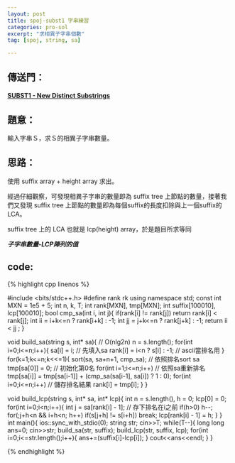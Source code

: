 ```yaml
---
layout: post
title: spoj-subst1 字串練習
categories: pro-sol
excerpt: "求相異子字串個數"
tag: [spoj, string, sa]

---
```


## 傳送門：

#### [SUBST1 - New Distinct Substrings](http://www.spoj.com/problems/SUBST1/)

## 題意：
    
輸入字串Ｓ，求Ｓ的相異子字串數量。    

## 思路：

使用 suffix array + height array 求出。    
    
經過仔細觀察，可發現相異子字串的數量即為 suffix tree 上節點的數量，接著我們又發現 suffix tree
上節點的數量即為每個suffix的長度扣除與上一個suffix的LCA。    

suffix tree 上的 LCA 也就是 lcp(height) array，於是題目所求等同    
    
***子字串數量-LCP陣列的值***    

## code:

{% highlight cpp linenos %}

#include <bits/stdc++.h>
#define rank rk
using namespace std;
const int MXN = 1e5 + 5;
int n, k, T;
int rank[MXN], tmp[MXN];
int suffix[100010], lcp[100010];
bool cmp_sa(int i, int j){
  if(rank[i] != rank[j])
    return rank[i] < rank[j];
  int ii = i+k<=n ? rank[i+k] : -1;
  int jj = j+k<=n ? rank[j+k] : -1;
  return ii < jj ;
}

void build_sa(string s, int* sa){ // O(nlg2n)
  n = s.length();
  for(int i=0;i<=n;i++){
    sa[i] = i;      // 先填入sa
    rank[i] = i<n ? s[i] : -1;    // ascii當排名用
  }
  for(k=1;k<=n;k<<=1){
    sort(sa, sa+n+1, cmp_sa);     // 依照排名sort sa
    tmp[sa[0]] = 0;             // 初始化第0名
    for(int i=1;i<=n;i++)         // 依照sa重新排名
      tmp[sa[i]] = tmp[sa[i-1]] + (cmp_sa(sa[i-1], sa[i]) ? 1 : 0);
    for(int i=0;i<=n;i++)         // 儲存排名結果
      rank[i] = tmp[i];
  }
}

void build_lcp(string s, int* sa, int* lcp){
  int n = s.length(), h = 0;
  lcp[0] = 0;
  for(int i=0;i<n;i++){
    int j = sa[rank[i] - 1];    // 存下排名在i之前
    if(h>0) h--;
    for(;j+h<n && i+h<n; h++)
      if(s[j+h] != s[i+h])
        break;
    lcp[rank[i] - 1] = h;
  }
}
int main(){
  ios::sync_with_stdio(0);
  string str;
  cin>>T;
  while(T--){
    long long ans=0;
    cin>>str;
    build_sa(str, suffix);
    build_lcp(str, suffix, lcp);
    for(int i=0;i<=str.length();i++){
      ans+=(suffix[i]-lcp[i]);
    }
    cout<<ans<<endl;
  }
}

{% endhighlight %}
